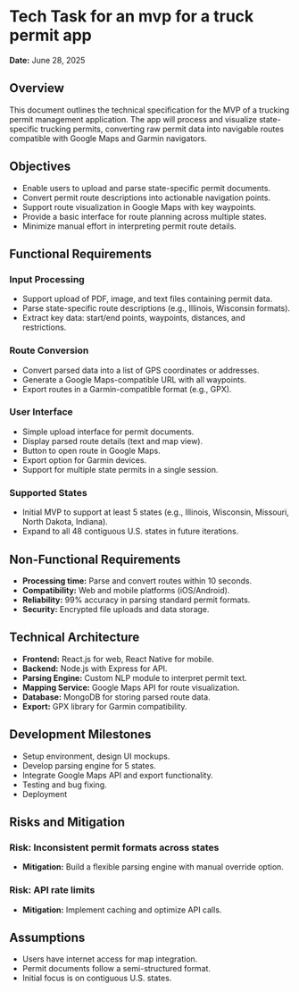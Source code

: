 # Tech Task for an mvp for a truck permit app

**Date:** June 28, 2025

## Overview

This document outlines the technical specification for the MVP of a trucking permit management application. The app will process and visualize state-specific trucking permits, converting raw permit data into navigable routes compatible with Google Maps and Garmin navigators.

## Objectives

- Enable users to upload and parse state-specific permit documents.
- Convert permit route descriptions into actionable navigation points.
- Support route visualization in Google Maps with key waypoints.
- Provide a basic interface for route planning across multiple states.
- Minimize manual effort in interpreting permit route details.

## Functional Requirements

### Input Processing

- Support upload of PDF, image, and text files containing permit data.
- Parse state-specific route descriptions (e.g., Illinois, Wisconsin formats).
- Extract key data: start/end points, waypoints, distances, and restrictions.

### Route Conversion

- Convert parsed data into a list of GPS coordinates or addresses.
- Generate a Google Maps-compatible URL with all waypoints.
- Export routes in a Garmin-compatible format (e.g., GPX).

### User Interface

- Simple upload interface for permit documents.
- Display parsed route details (text and map view).
- Button to open route in Google Maps.
- Export option for Garmin devices.
- Support for multiple state permits in a single session.

### Supported States

- Initial MVP to support at least 5 states (e.g., Illinois, Wisconsin, Missouri, North Dakota, Indiana).
- Expand to all 48 contiguous U.S. states in future iterations.

## Non-Functional Requirements

- **Processing time:** Parse and convert routes within 10 seconds.
- **Compatibility:** Web and mobile platforms (iOS/Android).
- **Reliability:** 99% accuracy in parsing standard permit formats.
- **Security:** Encrypted file uploads and data storage.

## Technical Architecture

- **Frontend:** React.js for web, React Native for mobile.
- **Backend:** Node.js with Express for API.
- **Parsing Engine:** Custom NLP module to interpret permit text.
- **Mapping Service:** Google Maps API for route visualization.
- **Database:** MongoDB for storing parsed route data.
- **Export:** GPX library for Garmin compatibility.

## Development Milestones

- Setup environment, design UI mockups.
- Develop parsing engine for 5 states.
- Integrate Google Maps API and export functionality.
- Testing and bug fixing.
- Deployment

## Risks and Mitigation

### Risk: Inconsistent permit formats across states
- **Mitigation:** Build a flexible parsing engine with manual override option.

### Risk: API rate limits
- **Mitigation:** Implement caching and optimize API calls.

## Assumptions

- Users have internet access for map integration.
- Permit documents follow a semi-structured format.
- Initial focus is on contiguous U.S. states.
